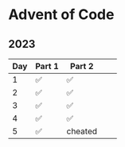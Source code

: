# Advent of Code

## 2023
|Day   	|Part 1   	|Part 2   	|   	|   	|
|---	|---	|---	|---	|---	|
|1   	|✅   	|✅  	|   	|   	|
|2   	|✅   	|✅  	|   	|   	|
|3   	|✅   	|✅  	|   	|   	|
|4   	|✅   	|✅  	|   	|   	|
|5   	|✅   	|cheated  	|   	|   	|